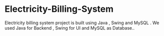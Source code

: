# Electricity-Billing-System
Electricity billing system project is built using Java , Swing and MySQL .  We used Java for Backend , Swing for UI  and MySQL  as Database..
